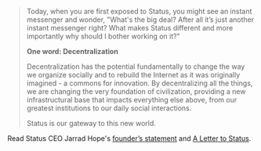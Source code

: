 > Today, when you are first exposed to Status, you might see an instant messenger and wonder, "What's the big deal? After all it’s just another instant messenger right? What makes Status different and more importantly why should I bother working on it?"
>
>**One word: Decentralization**
>
> Decentralization has the potential fundamentally to change the way we organize socially and to rebuild the Internet as it was originally imagined - a commons for innovation. By decentralizing all the things, we are changing the very foundation of civilization, providing a new infrastructural base that impacts everything else above, from our greatest institutions to our daily social interactions.
>
> Status is our gateway to this new world.

Read Status CEO Jarrad Hope's [founder’s statement](https://github.com/status-im/legacy-wiki/blob/master/archive/Founder%E2%80%99s_Statement.md) and [A Letter to Status](https://our.status.im/a-letter-to-status-context-strategy/).
